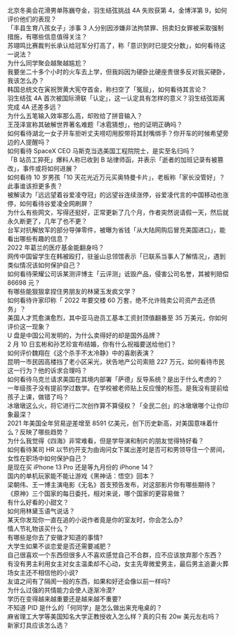 北京冬奥会花滑男单陈巍夺金，羽生结弦挑战 4A 失败获第 4，金博洋第 9，如何评价他们的表现？  
「丰县生育八孩女子」涉事 3 人分别因涉嫌非法拘禁罪、拐卖妇女罪被采取强制措施，有哪些信息值得关注？  
苏翊鸣比赛裁判长承认给冠军分打高了，称「意识到时已提交分数」，如何看待这一说法？  
为什么同学聚会越聚越尴尬？  
我要坐二十多个小时的火车去上学，但我妈因为硬卧比硬座贵很多反对我买硬卧，我该怎么办？  
韩国总统文在寅祝贺黄大宪夺首金，称扫空了「冤屈」，如何看待其言论？  
羽生结弦 4A 首次被国际滑联「认定」，这一认定具有怎样的意义？羽生结弦距离完成 4A 还差多远？  
为什么五笔输入效率那么高，却败给了拼音输入？  
王茂泽宣称其破解世界著名难题「冰雹猜想」，他的证明正确吗？  
如何看待湖北一女子开车拒听丈夫唠叨用胶带将其封嘴绑手？你开车的时候希望旁边的人提醒吗？  
如何看待 SpaceX CEO 马斯克当选美国工程院院士，是实至名归吗？  
「B 站员工猝死」爆料人称已收到 B 站律师函，并表示「逝者的加班记录有被篡改」，事件或将如何进展？  
如何看待 10 岁男孩「10 天花光近万元买奥特曼卡片」，老板称「家长没管好」？此事谁该担更多责？  
被解读为「远远望着谷爱凌夺冠」的远望谷连续涨停，谷爱凌代言的中国移动也涨停，如何看待谷爱凌全网刷屏？  
为什么有些网文，写得还挺好，正常更新了几个月，作者突然说请假一天，然后就永久断更了，几年了也不更？  
台军对抗解放军的部分导弹零件，被曝为省钱「从大陆网购后冒充美国进口」，能看出哪些有趣的信息？  
2022 年葛兰的医疗基金能翻身吗？  
网传中国留学生在韩被殴打，驻釜山总领馆表示「已联系当事人了解情况」，遇到类似情况该如何保护自己？  
如何看待荣耀公司诉某测评博主「云评测」诋毁产品，侵害公司名誉，其被判赔偿 86698 元？  
有哪些能狠狠拿捏住男朋友的林黛玉发疯文学？  
如何看待许家印称「 2022 年要交楼 60 万套，绝不允许贱卖公司资产去还债务」？  
美国人才荒愈演愈烈，其中亚马逊员工基本工资封顶值翻番至 35 万美元，你如何评价这一现象？  
U 盘是中国公司发明的，为什么卖得好的却是国外品牌？  
2 月 10 日玄彬和孙艺珍宣布结婚，你有什么祝福要送给他们？  
如何评价魏翔在《这个杀手不太冷静》中的喜剧表演？  
昆明一市民因高楼挡了老小区采光，状告地产公司索赔 227 万元，如何看待市民这一行为？他的诉求合理吗？  
如何看待乌克兰请求美国在其境内部署「萨德」反导系统？是出于什么考虑的？  
一年级孩子没有提前学过数学。在学校被老师贴上反应慢的标签。是我没有提前给孩子上课，做错了吗？  
冰墩墩这么火，将它进行二次创作算不算侵权？「全民二创」的冰墩墩哪个让你印象最深？  
2021 年美国全年贸易逆差增至 8591 亿美元，创下历史新高，对美国意味着什么？反映了哪些趋势？  
为什么我觉得《四海》非常难看，但是学导演和制片的朋友觉得特好看？  
如何看待某司 HR 以节约开支为由询问女下属出差时是否可和男领导住一个房间，女性在职场中如何保护自己？  
是现在买 iPhone 13 Pro 还是等九月份的 iPhone 14？  
国内的单机玩家能不能让游戏《黑神话：悟空》回本？  
梁朝伟、王一博主演电影《无名》首支预告发布，对这部影片你有哪些期待？  
《原神》三个国家的每日委托，相对来说，哪个国家的更容易做？  
有什么好看的小甜文？  
如何用林黛玉语气说话？  
某天你发现你一直在追的小说作者竟是你的室友时，你会怎么办?  
情人节礼物该买什么？  
有哪些是你去了安徽才知道的事情?  
大学生如果不谈恋爱是否还需要减肥？  
自己很喜欢一个东西但很多人不喜欢感觉自己不合群，应不应该放弃那个东西？  
有没有男主利用女主对女主温柔却不心动，女主先卑微爱男主，最后男主追妻火葬场女主还不相信他的小说?  
友谊之间有了隔阂一般的东西，如果和好还会像以前一样吗?  
为什么过强的共情能力会使人逐渐冷漠?  
学历在变得越来越重要还是越来越不重要?  
不知道 PID 是什么的「何同学」是怎么做出来充电桌的？  
麻省理工大学等美国知名大学正教授收入怎么样？真的只有 20w 美元左右吗？  
新家灯具应该怎么选？  
